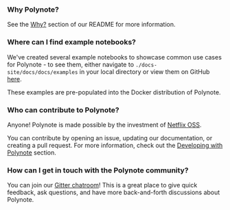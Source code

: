### Why Polynote?

See the [Why?](https://github.com/polynote/polynote#why) section of our README for more information.

### Where can I find example notebooks? 

We've created several example notebooks to showcase common use cases for Polynote - to see them, either 
navigate to `./docs-site/docs/docs/examples` in your local directory or view them on GitHub [here](https://github.com/polynote/polynote/tree/master/docs-site/docs/docs/examples). 

These examples are pre-populated into the Docker distribution of Polynote. 

### Who can contribute to Polynote? 

Anyone! Polynote is made possible by the investment of [Netflix OSS](https://netflix.github.io/). 

You can contribute by opening an issue, updating our documentation, or creating a pull request. 
For more information, check out the [Developing with Polynote](development.md) section. 

### How can I get in touch with the Polynote community? 

You can join our [Gitter chatroom](https://gitter.im/polynote/polynote)! This is a great place to give quick feedback, 
ask questions, and have more back-and-forth discussions about Polynote. 